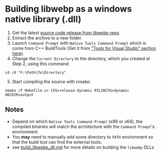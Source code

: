 # Building libwebp as a windows native library (.dll)

1. Get the latest [source code release from libwebp repo](https://github.com/webmproject/libwebp/releases).
2. Extract the archive to a new folder.
3. Launch `Command Prompt` with `Native Tools Command Prompt` which is come from C++ BuildTools (Get it from ["Tools for Visual Studio" section here](https://visualstudio.microsoft.com/downloads/)).
4. Change the `Current Directory` to the directory, which you created at Step 2, using this command:
```batch
cd /d "F:\Path\To\Directory"
```
5. Start compiling the source with nmake:
```batch
nmake /f Makefile.vc CFG=release-dynamic RTLIBCFG=dynamic OBJDIR=output
```

## Notes
* Depend on which `Native Tools Command Prompt` (x86 or x64), the compiled binaries will match the architecture with the `Command Prompt`'s environment.
* You **may** need to manually add some directory to `PATH` environment so that the build tool can find the external tools.
* see [build_libwebp_dll.md](build_libwebp_dll.md) for more details on building the `libwebp` DLLs
